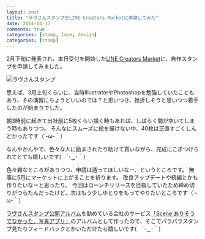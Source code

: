 ```yaml
---
layout: post
title: "ラヴさんスタンプをLINE Creators Marketに申請してみた"
date: 2014-04-17
comments: true
categories: [stamp, love, design]
categories: [stamp]
---
```


2月下旬に発表され、本日受付を開始した[LINE Creators Market](https://creator.line.me/)に、自作スタンプを申請してみました。

![ラヴさんスタンプ](/images/post/love_stamp.png)


思えば、3月上旬くらいに、当時IllustratorやPhotoshopを勉強していたこともあり、その演習にちょうどいいのでは？と思いつき、挫折しそうと思いつつ着手したのが始まりでした。

朝3時前に起きて出社前に5枚くらい描く時もあれば、しばらく間が空いてしまう時もありつつ。
そんなにスムーズに絵を描けない中、40枚は正直すごくしんどかったです（´-ω-｀）

なんやかんやで、色々な人に励まされたり助けて貰いながら、完成にこぎつけられてとても嬉しいです(　´･‿･｀)

色々雑なところがありつつ、申請は通ってほしいなー、というところです。
無事に5月にマーケットに上がることを祈ります。
改良アップデートや続編とかも作りたいなーと思ったり。
今回はローンチリリースを目指していたため締め切りがつらたんだったけど、次はもう少しゆとりをもってやりたいところです（´-ω-｀）

[ラヴさんスタンプ公開アルバム](http://a.scn.jp/s/0VrEMIHAB)を勤めている会社のサービス[「Scene ありそうでなかった、写真アプリ」](http://www.scn.jp/)のアルバムとして作ったので、そこでパラパラスタンプ見たりフィードバックとかいただけたら嬉しいです(　´･‿･｀)

